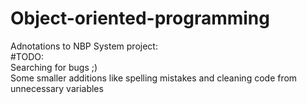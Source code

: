 # Object-oriented-programming 

Adnotations to NBP System project: <br /> 
#TODO: <br /> 
Searching for bugs ;) <br />
Some smaller additions like spelling mistakes and cleaning code from unnecessary variables
